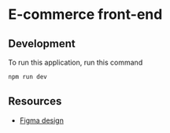 # E-commerce front-end

## Development

To run this application, run this command

```bash
npm run dev
```

## Resources

- [Figma design](https://www.figma.com/design/ecAdFzcTz8hj2oYKgjyznJ/E-com?node-id=1-2&node-type=canvas&t=OvHor7h3GmVYvqNW-0) 